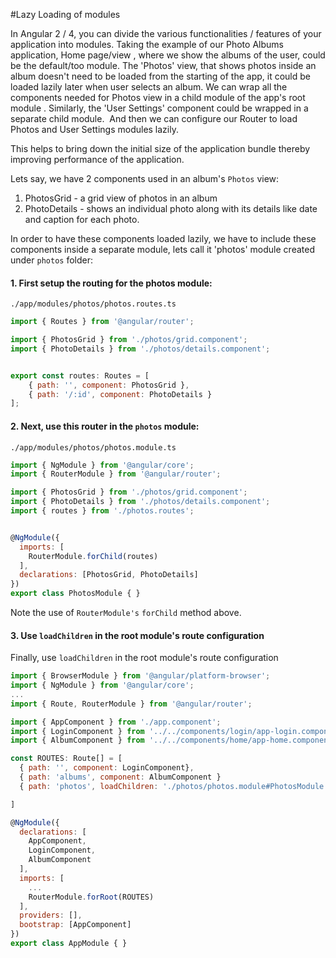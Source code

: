 #Lazy Loading of modules

In Angular 2 / 4, you can divide the various functionalities / features of your application into modules. Taking the example of our Photo Albums application, Home page/view , where we show the albums of the user, could be the default/too module. The 'Photos' view, that shows photos inside an album doesn't need to be loaded from the starting of the app, it could be loaded lazily later when user selects an album. We can wrap all the components needed for Photos view in a child module of the app's root module . Similarly, the 'User Settings' component could be wrapped in a separate child module. 
And then we can configure our Router to load Photos and User Settings modules lazily.

This helps to bring down the initial size of the application bundle thereby improving performance of the application.

Lets say, we have 2 components used in an album's `Photos` view:
1. PhotosGrid - a grid view of photos in an album
2. PhotoDetails - shows an individual photo along with its details like date and caption for each photo.

In order to have these components loaded lazily, we have to include these components inside a separate module, lets call it 'photos' module created under `photos` folder:

#### 1. First setup the routing for the photos module:

`./app/modules/photos/photos.routes.ts`
```js
import { Routes } from '@angular/router';

import { PhotosGrid } from './photos/grid.component';
import { PhotoDetails } from './photos/details.component';


export const routes: Routes = [
    { path: '', component: PhotosGrid },
    { path: '/:id', component: PhotoDetails }
];
```
#### 2. Next, use this router in the `photos` module:

`./app/modules/photos/photos.module.ts`

```js
import { NgModule } from '@angular/core';
import { RouterModule } from '@angular/router';

import { PhotosGrid } from './photos/grid.component';
import { PhotoDetails } from './photos/details.component';
import { routes } from './photos.routes';


@NgModule({
  imports: [
    RouterModule.forChild(routes)
  ],
  declarations: [PhotosGrid, PhotoDetails]
})
export class PhotosModule { }
```

Note the use of `RouterModule's` `forChild` method above.

#### 3. Use `loadChildren` in the root module's route configuration
Finally, use `loadChildren` in the root module's route configuration


```js
import { BrowserModule } from '@angular/platform-browser';
import { NgModule } from '@angular/core';
...
import { Route, RouterModule } from '@angular/router';

import { AppComponent } from './app.component';
import { LoginComponent } from '../../components/login/app-login.component';
import { AlbumComponent } from '../../components/home/app-home.component';

const ROUTES: Route[] = [
  { path: '', component: LoginComponent},
  { path: 'albums', component: AlbumComponent }
  { path: 'photos', loadChildren: './photos/photos.module#PhotosModule' }

]

@NgModule({
  declarations: [
    AppComponent,
    LoginComponent,
    AlbumComponent
  ],
  imports: [
    ...
    RouterModule.forRoot(ROUTES)
  ],
  providers: [],
  bootstrap: [AppComponent]
})
export class AppModule { }
```